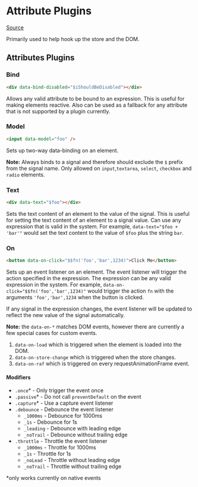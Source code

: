 # Attribute Plugins

[Source](https://github.com/delaneyj/datastar/blob/main/packages/library/src/lib/plugins/attributes.ts)

Primarily used to help hook up the store and the DOM.

## Attributes Plugins

### Bind

```html
<div data-bind-disabled="$iShouldBeDisabled"></div>
```

Allows any valid attribute to be bound to an expression. This is useful for making elements reactive. Also can be used as a fallback for any attribute that is not supported by a plugin currently.

### Model

```html
<input data-model="foo" />
```

Sets up two-way data-binding on an element.

**Note:** Always binds to a signal and therefore should exclude the `$` prefix from the signal name. Only allowed on `input`,`textarea`, `select`, `checkbox` and `radio` elements.

### Text

```html
<div data-text="$foo"></div>
```

Sets the text content of an element to the value of the signal. This is useful for setting the text content of an element to a signal value. Can use any expression that is valid in the system. For example, `data-text="$foo + 'bar'"` would set the text content to the value of `$foo` plus the string `bar`.

### On

```html
<button data-on-click="$$fn('foo','bar',1234)">Click Me</button>
```

Sets up an event listener on an element. The event listener will trigger the action specified in the expression. The expression can be any valid expression in the system. For example, `data-on-click="$$fn('foo','bar',1234)"` would trigger the action `fn` with the arguments `'foo','bar',1234` when the button is clicked.

If any signal in the expression changes, the event listener will be updated to reflect the new value of the signal automatically.

**Note:** the `data-on-*` matches DOM events, however there are currently a few special cases for custom events.

1.  `data-on-load` which is triggered when the element is loaded into the DOM.
2.  `data-on-store-change` which is triggered when the store changes.
3.  `data-on-raf` which is triggered on every requestAnimationFrame event.

#### Modifiers
- `.once`\* - Only trigger the event once
- `.passive`\* - Do not call `preventDefault` on the event
- `.capture`\* - Use a capture event listener
- `.debounce` - Debounce the event listener
  - `_1000ms` - Debounce for 1000ms
  - `_1s` - Debounce for 1s
  - `_leading` - Debounce with leading edge
  - `_noTrail` - Debounce without trailing edge
- `.throttle` - Throttle the event listener
  - `_1000ms` - Throttle for 1000ms
  - `_1s` - Throttle for 1s
  - `_noLead` - Throttle without leading edge
  - `_noTrail` - Throttle without trailing edge

\*only works currently on native events
